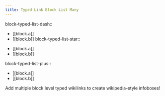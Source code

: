 ```yaml
---
title: Typed Link Block List Many
---
```


block-typed-list-dash::
- [[block.a]]
- [[block.b]]
block-typed-list-star::
* [[block.a]]
* [[block.b]]

block-typed-list-plus::
+ [[block.a]]
+ [[block.b]]

Add multiple block level typed wikilinks to create wikipedia-style infoboxes!

